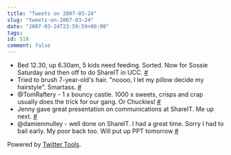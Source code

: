 ```yaml
---
title: "Tweets on 2007-03-24"
slug: "tweets-on-2007-03-24"
date: "2007-03-24T23:59:59+00:00"
tags:
id: 518
comment: false
---
```


*   Bed 12.30, up 6.30am, 5 kids need feeding. Sorted. Now for Sossie Saturday and then off to do ShareIT in UCC. [#](http://twitter.com/conoro/statuses/11955181)
*   Tried to brush 7-year-old's hair. "noooo, I let my pillow decide my hairstyle". Smartass. [#](http://twitter.com/conoro/statuses/11962781)
*   @TomRaftery - 1 x bouncy castle. 1000 x sweets, crisps and crap usually does the trick for our gang. Or Chuckies! [#](http://twitter.com/conoro/statuses/11969821)
*   Jenny gave great presentation on communications at ShareIT. Me up next. [#](http://twitter.com/conoro/statuses/11986421)
*   @damienmulley - well done on ShareIT. I had a great time. Sorry I had to bail early. My poor back too. Will put up PPT tomorrow [#](http://twitter.com/conoro/statuses/12167861)

Powered by [Twitter Tools](http://alexking.org/projects/wordpress).
